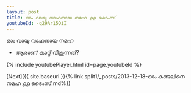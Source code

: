 ```yaml
---
layout: post
title: ഓം വായു വാഹനായ നമഹ ൧൧ ടൈംസ്
youtubeId: -q29Ar15OiI
---
```

 
 
 ഓം വായു വാഹനായ നമഹ 
 
 -  ആരാണ് കാറ്റ് വീശുന്നത്? 
 
  
 
  
 
 
 
 
 
 


{% include youtubePlayer.html id=page.youtubeId %}
 
[Next]({{ site.baseurl }}{% link  split1/_posts/2013-12-18-ഓം കണ്ടലിനെ നമഹ ൧൧ ടൈംസ്.md%})
 
